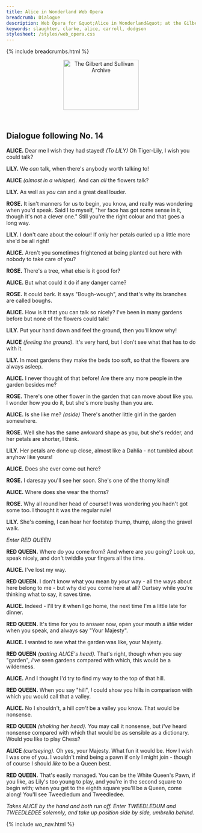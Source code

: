 ```yaml
---
title: Alice in Wonderland Web Opera
breadcrumb: Dialogue
description: Web Opera for &quot;Alice in Wonderland&quot; at the Gilbert and Sullivan Archive
keywords: slaughter, clarke, alice, carroll, dodgson
stylesheet: /styles/web_opera.css
---
```


{% include breadcrumbs.html %}
<header>
    <a href="../../index.html"><img src="https://gsarchive.net/layout/images/logo3sm.jpg" alt="The Gilbert and Sullivan Archive" width="200" height="133" border="0"></a>
    <div class=titlecard style="background-color: #ffffcc; background-image: url(../graphics/title.gif)" title="Alice in Wonderland"></div>
</header>

## Dialogue following No. 14


**ALICE.** Dear me I wish they had stayed! *(To LILY)* Oh Tiger-Lily, I wish you could talk?

**LILY.** We *can* talk, when there's anybody worth talking to!

**ALICE** *(almost in a whisper).* And can *all* the flowers talk?

**LILY.** As well as *you* can and a great deal louder.

**ROSE.** It isn't manners for us to begin, you know, and really was wondering when
you'd speak. <!-- Now let me see... Yes, yes! Don't speak until you're spoken to! --> Said
I to myself, "her face has got some sense in it, though it's not a clever one." Still
you're the right colour and that goes a long way.

**LILY.** I don't care about the colour! If only her petals curled up a little more she'd be all right!

**ALICE.** Aren't you sometimes frightened at being planted out here with nobody to take care of you?

**ROSE.** There's a tree, what else is it good for? <!-- When she found that he was fickle was her great oak tree -->

**ALICE.** But what could it do if any danger came?

**ROSE.** It could bark. It says "Bough-wough", and that's why its branches are called boughs.

**ALICE.** How is it that you can talk so nicely? I've been in many gardens before but none of the flowers could talk!

**LILY.** Put your hand down and feel the ground, then you'll know why!

**ALICE** *(feeling the ground).* It's very hard, but I don't see what that has to do with it.

**LILY.** In most gardens they make the beds too soft, so that the flowers are always asleep.

**ALICE.** I never thought of that before! Are there any more people in the garden besides me?

**ROSE.** There's one other flower in the garden that can move about like you. I wonder how you do it, but she's more bushy than you are.

**ALICE.** Is she like me? *(aside)* There's another little girl in the garden somewhere.

**ROSE.** Well she has the same awkward shape as you, but she's redder, and her petals are shorter, I think.

**LILY.** Her petals are done up close, almost like a Dahlia - not tumbled about anyhow like yours!

**ALICE.** Does she ever come out here?

**ROSE.** I daresay you'll see her soon. She's one of the thorny kind!

**ALICE.** Where does she wear the thorns?

**ROSE.** Why all round her head of course! I was wondering *you* hadn't got
some too. I thought it was the regular rule!

**LILY.** She's coming, I can hear her footstep thump, thump, along the gravel walk.

*Enter RED QUEEN*


**RED QUEEN.** Where do you come from? And where are you going? Look up, speak nicely,
and don't twiddle your fingers all the time.

**ALICE.** I've lost my way.

**RED QUEEN.** I don't know what you mean by *your* way - all the ways about here
belong to me - but why did you come here at all? Curtsey while you're thinking what to say, it saves time.

**ALICE.** Indeed - I'll try it when I go home, the next time I'm a little late for dinner.

**RED QUEEN.** It's time for you to answer now, open your mouth a *little* wider
when you speak, and always say "Your Majesty".

**ALICE.** I wanted to see what the garden was like, your Majesty.

**RED QUEEN** *(patting ALICE's head).* That's right, though when you say "garden", *I've* seen
gardens compared with which, this would be a wilderness.

**ALICE.** And I thought I'd try to find my way to the top of that hill.

**RED QUEEN.** When you say "hill", *I* could show you hills in comparison with which you would call that a valley.

**ALICE.** No I shouldn't, a hill *can't* be a valley you know. That would be nonsense.

**RED QUEEN** *(shaking her head).* You may call it nonsense, but *I've* heard nonsense
compared with which that would be as sensible as a dictionary. Would you like to play Chess?

**ALICE** *(curtseying).* Oh yes, your Majesty. What fun it would be. How I wish I was
one of you. I wouldn't mind being a pawn if only I might join - though of course I should *like* to be a Queen best.

**RED QUEEN.** That's easily managed. You can be the White Queen's Pawn, if you like,
as Lily's too young to play, and you're in the second square to begin with; when you
get to the eighth square you'll be a Queen, come along! You'll see Tweedledum and Tweedledee.

*Takes ALICE by the hand and both run off. Enter TWEEDLEDUM and TWEEDLEDEE solemnly, and take up position side by side, umbrella behind.*

{% include wo_nav.html %}
